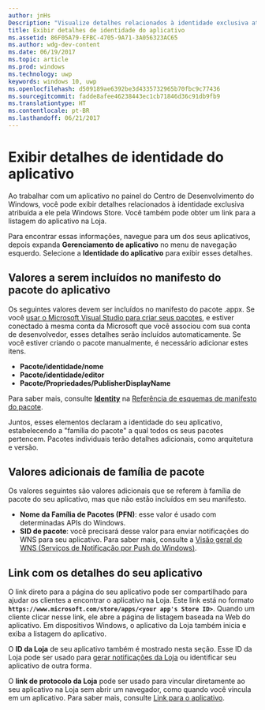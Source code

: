 ```yaml
---
author: jnHs
Description: "Visualize detalhes relacionados à identidade exclusiva atribuída ao aplicativo pela Windows Store e obtenha um link para os detalhes do seu aplicativo na Loja."
title: Exibir detalhes de identidade do aplicativo
ms.assetid: 86F05A79-EFBC-4705-9A71-3A056323AC65
ms.author: wdg-dev-content
ms.date: 06/19/2017
ms.topic: article
ms.prod: windows
ms.technology: uwp
keywords: windows 10, uwp
ms.openlocfilehash: d509189ae6392be3d4335732965b70fbc9c77436
ms.sourcegitcommit: fadde8afee46238443ec1cb71846d36c91db9fb9
ms.translationtype: HT
ms.contentlocale: pt-BR
ms.lasthandoff: 06/21/2017
---
```

# <a name="view-app-identity-details"></a>Exibir detalhes de identidade do aplicativo


Ao trabalhar com um aplicativo no painel do Centro de Desenvolvimento do Windows, você pode exibir detalhes relacionados à identidade exclusiva atribuída a ele pela Windows Store. Você também pode obter um link para a listagem do aplicativo na Loja.

Para encontrar essas informações, navegue para um dos seus aplicativos, depois expanda **Gerenciamento de aplicativo** no menu de navegação esquerdo. Selecione a **Identidade do aplicativo** para exibir esses detalhes.


## <a name="values-to-include-in-your-app-package-manifest"></a>Valores a serem incluídos no manifesto do pacote do aplicativo

Os seguintes valores devem ser incluídos no manifesto do pacote .appx. Se você [usar o Microsoft Visual Studio para criar seus pacotes](../packaging/packaging-uwp-apps.md), e estiver conectado à mesma conta da Microsoft que você associou com sua conta de desenvolvedor, esses detalhes serão incluídos automaticamente. Se você estiver criando o pacote manualmente, é necessário adicionar estes itens.

-   **Pacote/identidade/nome**
-   **Pacote/identidade/editor**
-   **Pacote/Propriedades/PublisherDisplayName**

Para saber mais, consulte [**Identity**](https://docs.microsoft.com/uwp/schemas/appxpackage/appxmanifestschema/element-identity) na [Referência de esquemas de manifesto do pacote](https://docs.microsoft.com/uwp/schemas/appxpackage/appxmanifestschema/schema-root).

Juntos, esses elementos declaram a identidade do seu aplicativo, estabelecendo a "família do pacote" a qual todos os seus pacotes pertencem. Pacotes individuais terão detalhes adicionais, como arquitetura e versão.


## <a name="additional-values-for-package-family"></a>Valores adicionais de família de pacote

Os valores seguintes são valores adicionais que se referem à família de pacote do seu aplicativo, mas que não estão incluídos em seu manifesto.

-   **Nome da Família de Pacotes (PFN)**: esse valor é usado com determinadas APIs do Windows.
-   **SID de pacote**: você precisará desse valor para enviar notificações do WNS para seu aplicativo. Para saber mais, consulte a [Visão geral do WNS (Serviços de Notificação por Push do Windows)](../controls-and-patterns/tiles-and-notifications-windows-push-notification-services--wns--overview.md).


## <a name="link-to-your-apps-listing"></a>Link com os detalhes do seu aplicativo

O link direto para a página do seu aplicativo pode ser compartilhado para ajudar os clientes a encontrar o aplicativo na Loja. Este link está no formato **`https://www.microsoft.com/store/apps/<your app's Store ID>`**. Quando um cliente clicar nesse link, ele abre a página de listagem baseada na Web do aplicativo. Em dispositivos Windows, o aplicativo da Loja também inicia e exiba a listagem do aplicativo.

O **ID da Loja** de seu aplicativo também é mostrado nesta seção. Esse ID da Loja pode ser usado para [gerar notificações da Loja](http://go.microsoft.com/fwlink/p/?LinkId=534236) ou identificar seu aplicativo de outra forma.

O **link de protocolo da Loja** pode ser usado para vincular diretamente ao seu aplicativo na Loja sem abrir um navegador, como quando você vincula em um aplicativo. Para saber mais, consulte [Link para o aplicativo](link-to-your-app.md).



 

 




